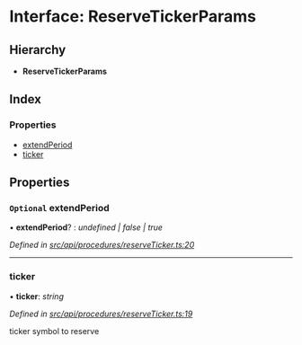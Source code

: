 # Interface: ReserveTickerParams

## Hierarchy

* **ReserveTickerParams**

## Index

### Properties

* [extendPeriod](reservetickerparams.md#optional-extendperiod)
* [ticker](reservetickerparams.md#ticker)

## Properties

### `Optional` extendPeriod

• **extendPeriod**? : *undefined | false | true*

*Defined in [src/api/procedures/reserveTicker.ts:20](https://github.com/PolymathNetwork/polymesh-sdk/blob/38ee8078/src/api/procedures/reserveTicker.ts#L20)*

___

###  ticker

• **ticker**: *string*

*Defined in [src/api/procedures/reserveTicker.ts:19](https://github.com/PolymathNetwork/polymesh-sdk/blob/38ee8078/src/api/procedures/reserveTicker.ts#L19)*

ticker symbol to reserve
